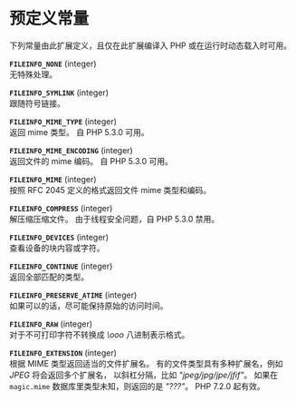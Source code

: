 预定义常量
==========

下列常量由此扩展定义，且仅在此扩展编译入 PHP 或在运行时动态载入时可用。

**`FILEINFO_NONE`** (<span class="type">integer</span>)  
<span class="simpara"> 无特殊处理。 </span>

**`FILEINFO_SYMLINK`** (<span class="type">integer</span>)  
<span class="simpara"> 跟随符号链接。 </span>

**`FILEINFO_MIME_TYPE`** (<span class="type">integer</span>)  
<span class="simpara"> 返回 mime 类型。 </span> <span class="simpara">
自 PHP 5.3.0 可用。 </span>

**`FILEINFO_MIME_ENCODING`** (<span class="type">integer</span>)  
<span class="simpara"> 返回文件的 mime 编码。 </span> <span
class="simpara"> 自 PHP 5.3.0 可用。 </span>

**`FILEINFO_MIME`** (<span class="type">integer</span>)  
<span class="simpara"> 按照 RFC 2045 定义的格式返回文件 mime
类型和编码。 </span>

**`FILEINFO_COMPRESS`** (<span class="type">integer</span>)  
<span class="simpara"> 解压缩压缩文件。 </span> <span class="simpara">
由于线程安全问题，自 PHP 5.3.0 禁用。 </span>

**`FILEINFO_DEVICES`** (<span class="type">integer</span>)  
<span class="simpara"> 查看设备的块内容或字符。 </span>

**`FILEINFO_CONTINUE`** (<span class="type">integer</span>)  
<span class="simpara"> 返回全部匹配的类型。 </span>

**`FILEINFO_PRESERVE_ATIME`** (<span class="type">integer</span>)  
<span class="simpara"> 如果可以的话，尽可能保持原始的访问时间。 </span>

**`FILEINFO_RAW`** (<span class="type">integer</span>)  
<span class="simpara"> 对于不可打印字符不转换成 *\\ooo* 八进制表示格式。
</span>

**`FILEINFO_EXTENSION`** (<span class="type">integer</span>)  
<span class="simpara"> 根据 MIME 类型返回适当的文件扩展名。 </span>
<span class="simpara"> 有的文件类型具有多种扩展名，例如 *JPEG*
将会返回多个扩展名， 以斜杠分隔，比如 *"jpeg/jpg/jpe/jfif"*。 如果在
`magic.mime` 数据库里类型未知，则返回的是 *"???"*。 </span> <span
class="simpara"> PHP 7.2.0 起有效。 </span>

